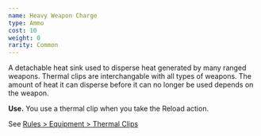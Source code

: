 ```yaml
---
name: Heavy Weapon Charge
type: Ammo
cost: 10
weight: 0
rarity: Common
---
```


A detachable heat sink used to disperse heat generated by many ranged weapons. Thermal clips are interchangable with all
types of weapons. The amount of heat it can disperse before it can no longer be used depends on the weapon.

__Use.__ You use a thermal clip when you take the Reload action.

See [Rules > Equipment > Thermal Clips](/rules/equipment#thermal-clips)
